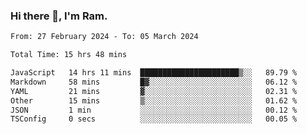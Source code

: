 ### Hi there 👋, I'm Ram.

<!--START_SECTION:waka-->

```txt
From: 27 February 2024 - To: 05 March 2024

Total Time: 15 hrs 48 mins

JavaScript   14 hrs 11 mins  ██████████████████████▒░░   89.79 %
Markdown     58 mins         █▓░░░░░░░░░░░░░░░░░░░░░░░   06.12 %
YAML         21 mins         ▓░░░░░░░░░░░░░░░░░░░░░░░░   02.31 %
Other        15 mins         ▒░░░░░░░░░░░░░░░░░░░░░░░░   01.62 %
JSON         1 min           ░░░░░░░░░░░░░░░░░░░░░░░░░   00.12 %
TSConfig     0 secs          ░░░░░░░░░░░░░░░░░░░░░░░░░   00.05 %
```

<!--END_SECTION:waka-->
